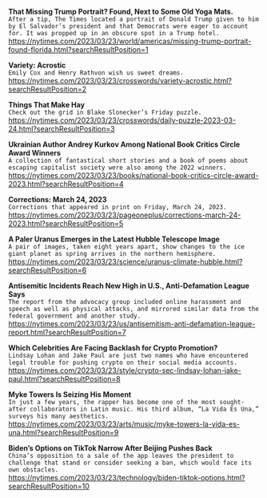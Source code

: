 **That Missing Trump Portrait? Found, Next to Some Old Yoga Mats.**\
`After a tip, The Times located a portrait of Donald Trump given to him by El Salvador’s president and that Democrats were eager to account for. It was propped up in an obscure spot in a Trump hotel.`\
https://nytimes.com/2023/03/23/world/americas/missing-trump-portrait-found-florida.html?searchResultPosition=1

**Variety: Acrostic**\
`Emily Cox and Henry Rathvon wish us sweet dreams.`\
https://nytimes.com/2023/03/23/crosswords/variety-acrostic.html?searchResultPosition=2

**Things That Make Hay**\
`Check out the grid in Blake Slonecker’s Friday puzzle.`\
https://nytimes.com/2023/03/23/crosswords/daily-puzzle-2023-03-24.html?searchResultPosition=3

**Ukrainian Author Andrey Kurkov Among National Book Critics Circle Award Winners**\
`A collection of fantastical short stories and a book of poems about escaping capitalist society were also among the 2022 winners.`\
https://nytimes.com/2023/03/23/books/national-book-critics-circle-award-2023.html?searchResultPosition=4

**Corrections: March 24, 2023**\
`Corrections that appeared in print on Friday, March 24, 2023.`\
https://nytimes.com/2023/03/23/pageoneplus/corrections-march-24-2023.html?searchResultPosition=5

**A Paler Uranus Emerges in the Latest Hubble Telescope Image**\
`A pair of images, taken eight years apart, show changes to the ice giant planet as spring arrives in the northern hemisphere.`\
https://nytimes.com/2023/03/23/science/uranus-climate-hubble.html?searchResultPosition=6

**Antisemitic Incidents Reach New High in U.S., Anti-Defamation League Says**\
`The report from the advocacy group included online harassment and speech as well as physical attacks, and mirrored similar data from the federal government and another study.`\
https://nytimes.com/2023/03/23/us/antisemitism-anti-defamation-league-report.html?searchResultPosition=7

**Which Celebrities Are Facing Backlash for Crypto Promotion?**\
`Lindsay Lohan and Jake Paul are just two names who have encountered legal trouble for pushing crypto on their social media accounts.`\
https://nytimes.com/2023/03/23/style/crypto-sec-lindsay-lohan-jake-paul.html?searchResultPosition=8

**Myke Towers Is Seizing His Moment**\
`In just a few years, the rapper has become one of the most sought-after collaborators in Latin music. His third album, “La Vida Es Una,” surveys his many aesthetics.`\
https://nytimes.com/2023/03/23/arts/music/myke-towers-la-vida-es-una.html?searchResultPosition=9

**Biden’s Options on TikTok Narrow After Beijing Pushes Back**\
`China’s opposition to a sale of the app leaves the president to challenge that stand or consider seeking a ban, which would face its own obstacles.`\
https://nytimes.com/2023/03/23/technology/biden-tiktok-options.html?searchResultPosition=10

